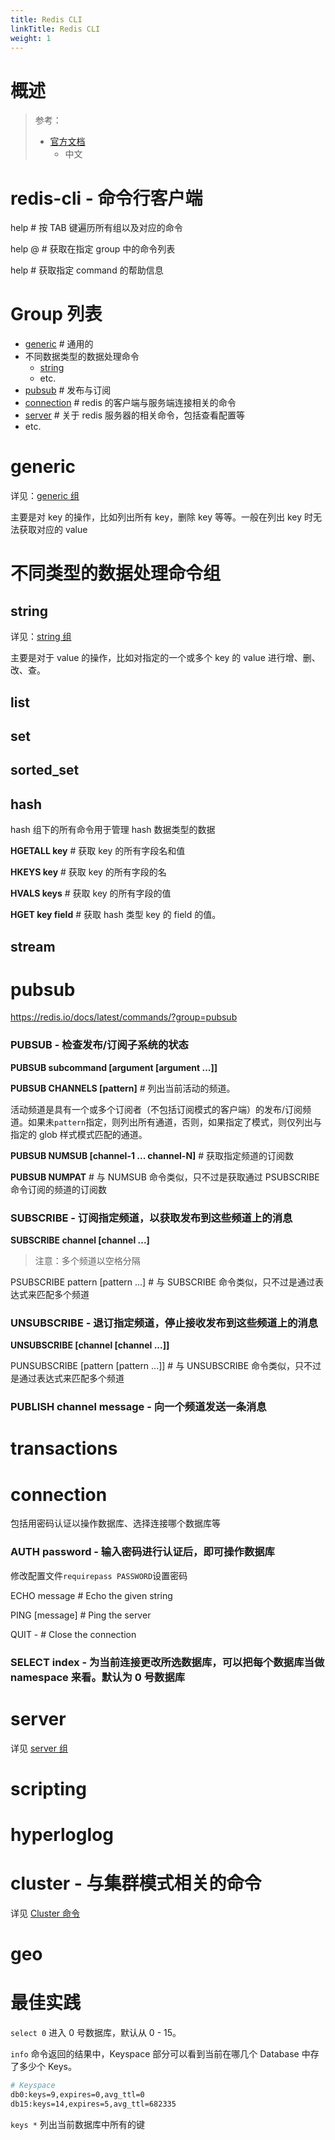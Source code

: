 ```yaml
---
title: Redis CLI
linkTitle: Redis CLI
weight: 1
---
```


# 概述

> 参考：
>
> - [官方文档](https://redis.io/commands)
>   - 中文

# redis-cli - 命令行客户端

help # 按 TAB 键遍历所有组以及对应的命令

help @ # 获取在指定 group 中的命令列表

help # 获取指定 command 的帮助信息

# Group 列表

- [generic](#generic) # 通用的
- 不同数据类型的数据处理命令
  - [string](#string)
  - etc.
- [pubsub](#pubsub) # 发布与订阅
- [connection](#connection) # redis 的客户端与服务端连接相关的命令
- [server](#server) # 关于 redis 服务器的相关命令，包括查看配置等
- etc.

# generic

详见：[generic 组](/docs/5.数据存储/数据库/键值数据/Redis/Redis%20CLI/generic%20组.md)

主要是对 key 的操作，比如列出所有 key，删除 key 等等。一般在列出 key 时无法获取对应的 value

# 不同类型的数据处理命令组

## string

详见：[string 组](/docs/5.数据存储/数据库/键值数据/Redis/Redis%20CLI/string%20组.md)

主要是对于 value 的操作，比如对指定的一个或多个 key 的 value 进行增、删、改、查。

## list

## set

## sorted_set

## hash

hash 组下的所有命令用于管理 hash 数据类型的数据

**HGETALL key** # 获取 key 的所有字段名和值

**HKEYS key** # 获取 key 的所有字段的名

**HVALS keys** # 获取 key 的所有字段的值

**HGET key field** # 获取 hash 类型 key 的 field 的值。

## stream

# pubsub

https://redis.io/docs/latest/commands/?group=pubsub

### PUBSUB - 检查发布/订阅子系统的状态

**PUBSUB subcommand \[argument \[argument ...]]**

**PUBSUB CHANNELS \[pattern]** # 列出当前活动的频道。

活动频道是具有一个或多个订阅者（不包括订阅模式的客户端）的发布/订阅频道。如果未`pattern`指定，则列出所有通道，否则，如果指定了模式，则仅列出与指定的 glob 样式模式匹配的通道。

**PUBSUB NUMSUB \[channel-1 ... channel-N]** # 获取指定频道的订阅数

**PUBSUB NUMPAT** # 与 NUMSUB 命令类似，只不过是获取通过 PSUBSCRIBE 命令订阅的频道的订阅数

### SUBSCRIBE - 订阅指定频道，以获取发布到这些频道上的消息

**SUBSCRIBE channel \[channel ...]**

> 注意：多个频道以空格分隔

PSUBSCRIBE pattern \[pattern ...] # 与 SUBSCRIBE 命令类似，只不过是通过表达式来匹配多个频道

### UNSUBSCRIBE - 退订指定频道，停止接收发布到这些频道上的消息

**UNSUBSCRIBE \[channel \[channel ...]]**

PUNSUBSCRIBE \[pattern \[pattern ...]] # 与 UNSUBSCRIBE 命令类似，只不过是通过表达式来匹配多个频道

### PUBLISH channel message - 向一个频道发送一条消息

# transactions

# connection

包括用密码认证以操作数据库、选择连接哪个数据库等

### AUTH password - 输入密码进行认证后，即可操作数据库

修改配置文件`requirepass PASSWORD`设置密码

ECHO message # Echo the given string

PING \[message] # Ping the server

QUIT - # Close the connection

### SELECT index - 为当前连接更改所选数据库，可以把每个数据库当做 namespace 来看。默认为 0 号数据库

# server

详见 [server 组](/docs/5.数据存储/数据库/键值数据/Redis/Redis%20CLI/server%20组.md)

# scripting

# hyperloglog

# cluster - 与集群模式相关的命令

详见 [Cluster 命令](/docs/5.数据存储/数据库/键值数据/Redis/Redis%20CLI/Cluster%20命令.md)

# geo

# 最佳实践

`select 0` 进入 0 号数据库，默认从 0 - 15。

`info` 命令返回的结果中，Keyspace 部分可以看到当前在哪几个 Database 中存了多少个 Keys。

```bash
# Keyspace
db0:keys=9,expires=0,avg_ttl=0
db15:keys=14,expires=5,avg_ttl=682335
```

`keys *` 列出当前数据库中所有的键
